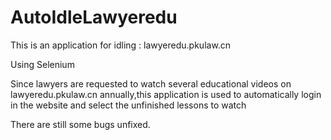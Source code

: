 # AutoIdleLawyeredu
This is an application for idling : lawyeredu.pkulaw.cn

Using Selenium

Since lawyers are requested to watch several educational videos on lawyeredu.pkulaw.cn annually,this application is used to automatically
login in the website and select the unfinished lessons to watch

There are still some bugs unfixed.
